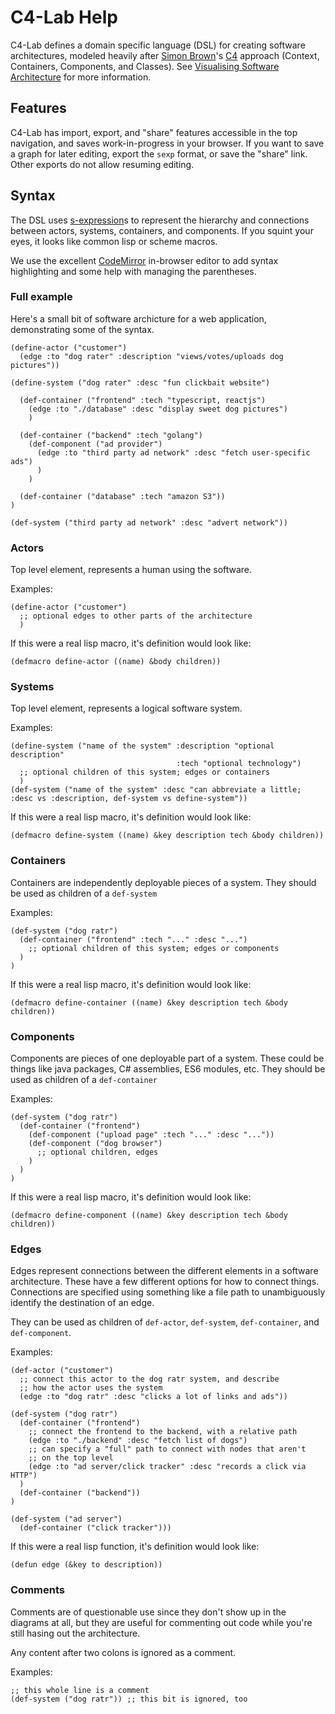 # C4-Lab Help

C4-Lab defines a domain specific language (DSL) for creating software
architectures, modeled heavily after [Simon Brown][SB]'s [C4][] approach
(Context, Containers, Components, and Classes). See [Visualising Software
Architecture][] for more information.

[SB]: http://www.simonbrown.je/
[C4]: http://www.codingthearchitecture.com/2014/08/24/c4_model_poster.html
[Visualising Software Architecture]: https://leanpub.com/visualising-software-architecture

## Features

C4-Lab has import, export, and "share" features accessible in the top
navigation, and saves work-in-progress in your browser.  If you want to save a
graph for later editing, export the `sexp` format, or save the "share" link.
Other exports do not allow resuming editing.

## Syntax

The DSL uses [s-expression][]s to represent the hierarchy and connections
between actors, systems, containers, and components. If you squint your eyes, it
looks like common lisp or scheme macros.

We use the excellent [CodeMirror][] in-browser editor to add syntax highlighting
and some help with managing the parentheses.

[CodeMirror]: https://codemirror.net/
[s-expression]: https://en.wikipedia.org/wiki/S-expression

### Full example

Here's a small bit of software archicture for a web application, demonstrating
some of the syntax.

    (define-actor ("customer")
      (edge :to "dog rater" :description "views/votes/uploads dog pictures"))

    (define-system ("dog rater" :desc "fun clickbait website")

      (def-container ("frontend" :tech "typescript, reactjs")
        (edge :to "./database" :desc "display sweet dog pictures")
        )

      (def-container ("backend" :tech "golang")
        (def-component ("ad provider")
          (edge :to "third party ad network" :desc "fetch user-specific ads")
          )
        )

      (def-container ("database" :tech "amazon S3"))
    )

    (def-system ("third party ad network" :desc "advert network"))

### Actors

Top level element, represents a human using the software.

Examples:

    (define-actor ("customer")
      ;; optional edges to other parts of the architecture
      )

If this were a real lisp macro, it's definition would look like:

    (defmacro define-actor ((name) &body children))

### Systems

Top level element, represents a logical software system.

Examples:

    (define-system ("name of the system" :description "optional description" 
                                         :tech "optional technology")
      ;; optional children of this system; edges or containers
      )
    (def-system ("name of the system" :desc "can abbreviate a little; :desc vs :description, def-system vs define-system"))

If this were a real lisp macro, it's definition would look like:

    (defmacro define-system ((name) &key description tech &body children))

### Containers

Containers are independently deployable pieces of a system. They should be used as children of a `def-system`

Examples:

    (def-system ("dog ratr")
      (def-container ("frontend" :tech "..." :desc "...")
        ;; optional children of this system; edges or components
      )
    )

If this were a real lisp macro, it's definition would look like:

    (defmacro define-container ((name) &key description tech &body children))

### Components

Components are pieces of one deployable part of a system. These could be things
like java packages, C# assemblies, ES6 modules, etc. They should be used as
children of a `def-container`

Examples:

    (def-system ("dog ratr")
      (def-container ("frontend")
        (def-component ("upload page" :tech "..." :desc "..."))
        (def-component ("dog browser")
          ;; optional children, edges
        )
      )
    )

If this were a real lisp macro, it's definition would look like:

    (defmacro define-component ((name) &key description tech &body children))

### Edges

Edges represent connections between the different elements in a software
architecture. These have a few different options for how to connect things.
Connections are specified using something like a file path to unambiguously
identify the destination of an edge.

They can be used as children of `def-actor`, `def-system`, `def-container`, and
`def-component`.

Examples:

    (def-actor ("customer")
      ;; connect this actor to the dog ratr system, and describe
      ;; how the actor uses the system
      (edge :to "dog ratr" :desc "clicks a lot of links and ads"))

    (def-system ("dog ratr")
      (def-container ("frontend")
        ;; connect the frontend to the backend, with a relative path
        (edge :to "./backend" :desc "fetch list of dogs")
        ;; can specify a "full" path to connect with nodes that aren't
        ;; on the top level
        (edge :to "ad server/click tracker" :desc "records a click via HTTP")
      )
      (def-container ("backend"))
    )

    (def-system ("ad server")
      (def-container ("click tracker")))

If this were a real lisp function, it's definition would look like:

    (defun edge (&key to description))

### Comments

Comments are of questionable use since they don't show up in the diagrams at
all, but they are useful for commenting out code while you're still hasing out
the architecture.

Any content after two colons is ignored as a comment.

Examples:

    ;; this whole line is a comment
    (def-system ("dog ratr")) ;; this bit is ignored, too
